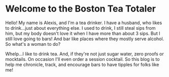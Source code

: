# Welcome to the Boston Tea Totaler

Hello! My name is Alexis, and I'm a tea drinker. I have a husband, who likes to drink...just about everything else. I used to drink, I still steal sips from him, but my body doesn't love it when I have more than about 3 sips. But I still love going to bars! And bar like places where they mostly serve alcohol. So what's a woman to do?

Whelp...I like to drink tea. And, if they're not just sugar water, zero proofs or mocktails. On occasion I'll even order a session cocktail. So this blog is to help me chronicle, track, and encourage bars to have tipples for folks like me!
